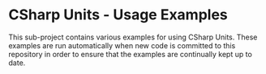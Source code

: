 # CSharp Units - Usage Examples
This sub-project contains various examples for using CSharp Units. These examples are run automatically when new code is committed to this repository in order to ensure that the examples are continually kept up to date. 